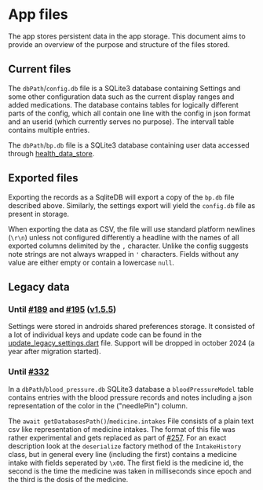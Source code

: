 # App files

The app stores persistent data in the app storage. This document aims to provide an overview of the purpose and structure of the files stored.

## Current files

The `dbPath`/`config.db` file is a SQLite3 database containing Settings and some other configuration data such as the current display ranges and added medications. The database contains tables for logically different parts of the config, which all contain one line with the config in json format and an userid (which currently serves no purpose). The intervall table contains multiple entries.

The `dbPath`/`bp.db` file is a SQLite3 database containing user data accessed through [health_data_store](data-package.md). 

## Exported files

Exporting the records as a SqliteDB will export a copy of the `bp.db` file described above. Similarly, the settings export will yield the `config.db` file as present in storage.

When exporting the data as CSV, the file will use standard platform newlines (`\r\n`) unless not configured differently a headline with the names of all exported columns delimited by the `,` character. Unlike the config suggests note strings are not always wrapped in `'` characters. Fields without any value are either empty or contain a lowercase `null`.

## Legacy data

### Until [#189](https://github.com/derdilla/blood-pressure-monitor-fl/pull/189) and [#195](https://github.com/derdilla/blood-pressure-monitor-fl/pull/195) ([v1.5.5](https://github.com/derdilla/blood-pressure-monitor-fl/tree/v1.5.5))

Settings were stored in androids shared preferences storage. It consisted of a lot of individual keys and update code can be found in the [update_legacy_settings.dart](https://github.com/derdilla/blood-pressure-monitor-fl/blob/main/app/lib/model/storage/update_legacy_settings.dart) file. Support will be dropped in october 2024 (a year after migration started).

### Until [#332](https://github.com/derdilla/blood-pressure-monitor-fl/pull/332/)

In a `dbPath`/`blood_pressure.db` SQLite3 database a `bloodPressureModel` table contains entries with the blood pressure records and notes including a json representation of the color in the ("needlePin") column.

The `await getDatabasesPath()`/`medicine.intakes` File consists of a plain text csv like representation of medicine intakes. The format of this file was rather experimental and gets replaced as part of [#257](https://github.com/derdilla/blood-pressure-monitor-fl/issues/257). For an exact description look at the `deserialize` factory method of the `IntakeHistory` class, but in general every line (including the first) contains a medicine intake with fields seperated by `\x00`. The first field is the medicine id, the second is the time the medicine was taken in milliseconds since epoch and the third is the dosis of the medicine.
